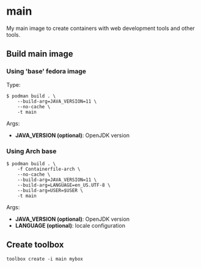 # main

My main image to create containers with web development tools and other tools. 

## Build main image

### Using 'base' fedora image

Type:
```
$ podman build . \
    --build-arg=JAVA_VERSION=11 \
    --no-cache \
    -t main
```

Args:
- **JAVA_VERSION (optional)**: OpenJDK version

### Using Arch base

```
$ podman build . \
    -f Containerfile-arch \
    --no-cache \
    --build-arg=JAVA_VERSION=11 \
    --build-arg=LANGUAGE=en_US.UTF-8 \
    --build-arg=USER=$USER \
    -t main
```

Args:
- **JAVA_VERSION (optional)**: OpenJDK version
- **LANGUAGE (optional)**: locale configuration

## Create toolbox

```
toolbox create -i main mybox
```